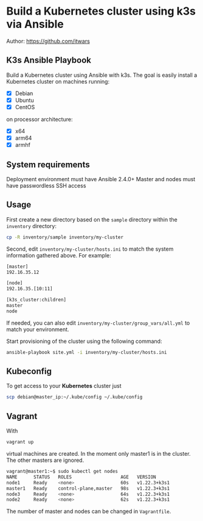 # Build a Kubernetes cluster using k3s via Ansible

Author: <https://github.com/itwars>

## K3s Ansible Playbook

Build a Kubernetes cluster using Ansible with k3s. The goal is easily install a Kubernetes cluster on machines running:

- [X] Debian
- [X] Ubuntu
- [X] CentOS

on processor architecture:

- [X] x64
- [X] arm64
- [X] armhf

## System requirements

Deployment environment must have Ansible 2.4.0+
Master and nodes must have passwordless SSH access

## Usage

First create a new directory based on the `sample` directory within the `inventory` directory:

```bash
cp -R inventory/sample inventory/my-cluster
```

Second, edit `inventory/my-cluster/hosts.ini` to match the system information gathered above. For example:

```bash
[master]
192.16.35.12

[node]
192.16.35.[10:11]

[k3s_cluster:children]
master
node
```

If needed, you can also edit `inventory/my-cluster/group_vars/all.yml` to match your environment.

Start provisioning of the cluster using the following command:

```bash
ansible-playbook site.yml -i inventory/my-cluster/hosts.ini
```

## Kubeconfig

To get access to your **Kubernetes** cluster just

```bash
scp debian@master_ip:~/.kube/config ~/.kube/config
```
## Vagrant

With 
```bash
vagrant up
```
virtual machines are created. In the moment only master1 is in the cluster. The other masters are ignored. 
```bash
vagrant@master1:~$ sudo kubectl get nodes
NAME      STATUS   ROLES                  AGE   VERSION
node1     Ready    <none>                 60s   v1.22.3+k3s1
master1   Ready    control-plane,master   98s   v1.22.3+k3s1
node3     Ready    <none>                 64s   v1.22.3+k3s1
node2     Ready    <none>                 62s   v1.22.3+k3s1
```
The number of master and nodes can be changed in `Vagrantfile`.